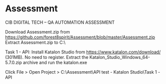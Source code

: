 # Assessment
CIB DIGITAL TECH – QA AUTOMATION ASSESSMENT


Download Assessment.zip from https://github.com/forest8spirit/Assessment/blob/master/Assessment.zip
Extract Assessment.zip to C:\


Task 1 - API:
Install Katalon Studio from https://www.katalon.com/download/ (301MB). No need to register.
Extract the Katalon_Studio_Windows_64-5.7.0.zip archive and run the katalon.exe

Click File > Open Project > C:\Assessment\API test - Katalon Studio\Task 1 -API



